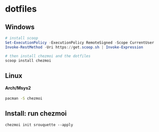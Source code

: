 # dotfiles

## Windows

```powershell
# install scoop
Set-ExecutionPolicy -ExecutionPolicy RemoteSigned -Scope CurrentUser
Invoke-RestMethod -Uri https://get.scoop.sh | Invoke-Expression

# then install chezmoi and the dotfiles
scoop install chezmoi
```

## Linux

#### Arch/Msys2

```bash
pacman -S chezmoi
```


## Install: run chezmoi

```shell
chezmoi init srouquette --apply
```
